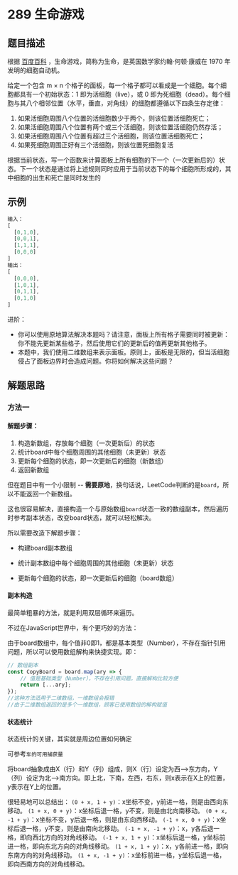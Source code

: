 # 289 生命游戏

## 题目描述

根据 [百度百科](https://baike.baidu.com/item/生命游戏/2926434?fr=aladdin) ，生命游戏，简称为生命，是英国数学家约翰·何顿·康威在 1970 年发明的细胞自动机。

给定一个包含 m × n 个格子的面板，每一个格子都可以看成是一个细胞。每个细胞都具有一个初始状态：1 即为活细胞（live），或 0 即为死细胞（dead）。每个细胞与其八个相邻位置（水平，垂直，对角线）的细胞都遵循以下四条生存定律：

1. 如果活细胞周围八个位置的活细胞数少于两个，则该位置活细胞死亡；
2. 如果活细胞周围八个位置有两个或三个活细胞，则该位置活细胞仍然存活；
3. 如果活细胞周围八个位置有超过三个活细胞，则该位置活细胞死亡；
4. 如果死细胞周围正好有三个活细胞，则该位置死细胞复活

根据当前状态，写一个函数来计算面板上所有细胞的下一个（一次更新后的）状态。下一个状态是通过将上述规则同时应用于当前状态下的每个细胞所形成的，其中细胞的出生和死亡是同时发生的

## 示例

```javascript
输入： 
[
  [0,1,0],
  [0,0,1],
  [1,1,1],
  [0,0,0]
]
输出：
[
  [0,0,0],
  [1,0,1],
  [0,1,1],
  [0,1,0]
]
```

进阶：

- 你可以使用原地算法解决本题吗？请注意，面板上所有格子需要同时被更新：你不能先更新某些格子，然后使用它们的更新后的值再更新其他格子。
- 本题中，我们使用二维数组来表示面板。原则上，面板是无限的，但当活细胞侵占了面板边界时会造成问题。你将如何解决这些问题？

## 解题思路

### 方法一

#### 解题步骤：

1. 构造新数组，存放每个细胞（一次更新后）的状态
2. 统计board中每个细胞周围的其他细胞（未更新）状态
3. 更新每个细胞的状态，即一次更新后的细胞（新数组）
4. 返回新数组

但在题目中有一个小限制 -- **需要原地**，换句话说，LeetCode判断的是`board`，所以不能返回一个新数组。

这也很容易解决，直接构造一个与原始数组`board`状态一致的数组副本，然后遍历时参考副本状态，改变board状态，就可以轻松解决。

所以需要改造下解题步骤：

- 构建board副本数组

- 统计副本数组中每个细胞周围的其他细胞（未更新）状态

- 更新每个细胞的状态，即一次更新后的细胞（board数组）

#### 副本构造

最简单粗暴的方法，就是利用双层循环来遍历。

不过在JavaScript世界中，有个更巧妙的方法：

由于board数组中，每个值非0即1，都是基本类型（Number），不存在指针引用问题，所以可以使用数组解构来快捷实现。即：

```javascript
// 数组副本
const CopyBoard = board.map(ary => {
    // 值是基础类型（Number），不存在引用问题，直接解构比较方便
    return [...ary];
});
//这种方法适用于二维数组，一维数组会报错
//由于二维数组返回的是多个一维数组，顾客已使用数组的解构赋值
```

#### 状态统计

状态统计的关键，其实就是周边位置如何确定

可参考`车的可用捕获量`

将board抽象成由X（行）和Y（列）组成，则X（行）设定为西——>东方向，Y（列）设定为北——>南方向。即上北，下南，左西，右东，则x表示在X上的位置，y表示在Y上的位置。

很轻易地可以总结出：
`(0 + x, 1 + y)`：x坐标不变，y前进一格，则是由西向东移动。
`(1 + x, 0 + y)`：x坐标后退一格，y不变，则是由北向南移动。
`(0 + x, -1 + y)`：x坐标不变，y后退一格，则是由东向西移动。
`(-1 + x, 0 + y)`：x坐标后退一格，y不变，则是由南向北移动。
`(-1 + x, -1 + y)`：x，y各后退一格，即向西北方向的对角线移动。
`(-1 + x, 1 + y)`：x坐标后退一格，y坐标前进一格，即向东北方向的对角线移动。
`(1 + x, 1 + y)`：x，y各前进一格，即向东南方向的对角线移动。
`(1 + x, -1 + y)`：x坐标前进一格，y坐标后退一格，即向西南方向的对角线移动。
